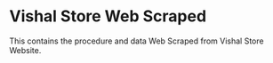 # Vishal Store Web Scraped
This contains the procedure and data Web Scraped from Vishal Store Website.
